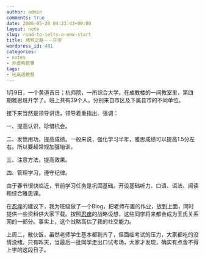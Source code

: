 ```yaml
---
author: admin
comments: true
date: 2006-05-28 04:23:43+00:00
layout: note
slug: road-to-ielts-a-new-start
title: 烤鸭之路－－开学
wordpress_id: 401
categories:
- notes
- 非虚构叙事
tags:
- 呸英语教程
---
```


1月9日，一个黄道吉日；杭师院，一所综合大学。在成教楼的一间教室里，第四期雅思班开学了。班上共有39个人，分别来自市区及下属县市的不同单位。

接下来当然是领导讲话，领导着重指出、强调：

一、提高认识，珍惜机会。

二、发愤用功，提高成绩。一般来说，强化学习半年，雅思成绩可以提高1.5分左右。所以要超常规加强培训。

三、注意方法，提高效果。

四、管理学习，遵守纪律。

由于春节很快临近，节前学习任务是巩固基础。开设基础听力、口语、语法、阅读和综合雅思课。

在[忍痒](http://www.wangpei.net/www.golao.com)的建议下，我为班级做了一个Blog，把老师布置的作业，放到上面，同时提供一些资料供大家下载。按照[忍痒](http://www.wangpei.net/www.golao.com)的战略设想，这些同学将来都会成为王氏关系网的一部分。事实上，这个战略高估了我的社交能力。

上周二，散伙饭，虽然老师学生基本都到齐了，但面临考试的压力，大家都吃的没情没绪。只有昨天，当最后一批同学走出口试考场，大家才发现，确实有点舍不得上学的这段日子。
